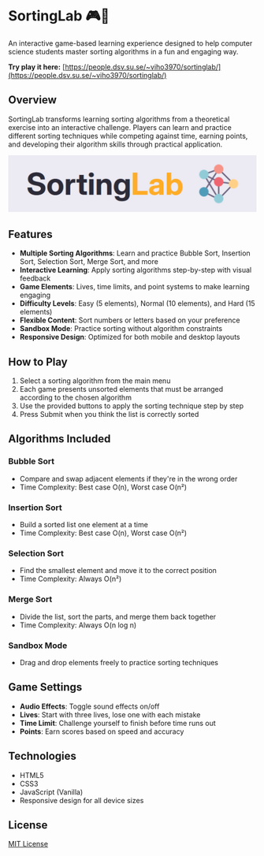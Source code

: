 # SortingLab 🎮🔢

An interactive game-based learning experience designed to help computer science students master sorting algorithms in a fun and engaging way.

**Try play it here:** [https://people.dsv.su.se/~viho3970/sortinglab/](https://people.dsv.su.se/~viho3970/sortinglab/)


## Overview

SortingLab transforms learning sorting algorithms from a theoretical exercise into an interactive challenge. Players can learn and practice different sorting techniques while competing against time, earning points, and developing their algorithm skills through practical application.

![SortingLab Banner](assets/images/sortinglab-image.png)

## Features

- **Multiple Sorting Algorithms**: Learn and practice Bubble Sort, Insertion Sort, Selection Sort, Merge Sort, and more
- **Interactive Learning**: Apply sorting algorithms step-by-step with visual feedback
- **Game Elements**: Lives, time limits, and point systems to make learning engaging
- **Difficulty Levels**: Easy (5 elements), Normal (10 elements), and Hard (15 elements)
- **Flexible Content**: Sort numbers or letters based on your preference
- **Sandbox Mode**: Practice sorting without algorithm constraints
- **Responsive Design**: Optimized for both mobile and desktop layouts

## How to Play

1. Select a sorting algorithm from the main menu
2. Each game presents unsorted elements that must be arranged according to the chosen algorithm
3. Use the provided buttons to apply the sorting technique step by step
4. Press Submit when you think the list is correctly sorted

## Algorithms Included

### Bubble Sort
- Compare and swap adjacent elements if they're in the wrong order
- Time Complexity: Best case O(n), Worst case O(n²)

### Insertion Sort
- Build a sorted list one element at a time
- Time Complexity: Best case O(n), Worst case O(n²)

### Selection Sort
- Find the smallest element and move it to the correct position
- Time Complexity: Always O(n²)

### Merge Sort
- Divide the list, sort the parts, and merge them back together
- Time Complexity: Always O(n log n)

### Sandbox Mode
- Drag and drop elements freely to practice sorting techniques

## Game Settings

- **Audio Effects**: Toggle sound effects on/off
- **Lives**: Start with three lives, lose one with each mistake
- **Time Limit**: Challenge yourself to finish before time runs out
- **Points**: Earn scores based on speed and accuracy

## Technologies

- HTML5
- CSS3
- JavaScript (Vanilla)
- Responsive design for all device sizes

## License

[MIT License](LICENSE)
